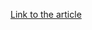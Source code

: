 [Link to the article](https://thehackernews.com/2025/09/from-mostererat-to-clickfix-new-malware.html)
